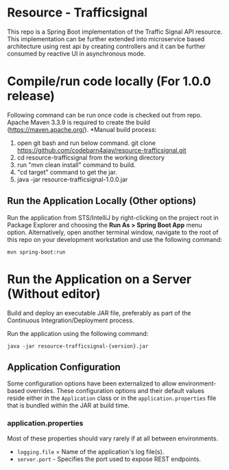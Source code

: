 # Resource - Trafficsignal

This repo is a Spring Boot implementation of the Traffic Signal API resource. This implementation can be further extended into microservice based 
architecture using rest api by creating controllers and it can be further consumed by reactive UI in asynchronous mode.

# Compile/run code locally (For 1.0.0 release)
Following command can be run once code is checked out from repo. Apache Maven 3.3.9 is required to create the build (https://maven.apache.org/).
*Manual build process:
1. open git bash and run below command.
git clone https://github.com/codebarn4ajay/resource-trafficsignal.git
2. cd resource-trafficsignal from the working directory
3. run "mvn clean install" command to build.
4. "cd target" command to get the jar.
5. java -jar resource-trafficsignal-1.0.0.jar




## Run the Application Locally (Other options)

Run the application from STS/IntelliJ by right-clicking on the project root in Package Explorer and choosing the 
**Run As > Spring Boot App** menu option. Alternatively, open another terminal window, navigate to the root of this repo 
on your development workstation and use the following command:

    mvn spring-boot:run

# Run the Application on a Server (Without editor)

Build and deploy an executable JAR file, preferably as part of the Continuous Integration/Deployment process.

Run the application using the following command:

    java -jar resource-trafficsignal-{version}.jar

## Application Configuration

Some configuration options have been externalized to allow environment-based overrides. These configuration options and
their default values reside either in the `Application` class or in the `application.properties` file that is 
bundled within the JAR at build time.

### application.properties

Most of these properties should vary rarely if at all between environments.

* `logging.file` = Name of the application's log file(s).
* `server.port` - Specifies the port used to expose REST endpoints.

